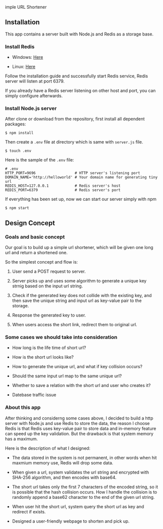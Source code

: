 imple URL Shortener

## Installation

This app contains a server built with Node.js and Redis as a storage base.

### Install Redis
- Windows: [Here](https://github.com/microsoftarchive/redis)

- Linux: [Here](https://redis.io/download)

Follow the installation guide and successfully start Redis service, Redis server will listen at port 6379.

If you already have a Redis server listening on other host and port, you can simply configure afterwards.

### Install Node.js server

After clone or download from the repository, first install all dependent packages:

```
$ npm install
```
Then create a `.env` file at directory which is same with `server.js` file.

```
$ touch .env
```
Here is the sample of the `.env` file:

```
# .env
HTTP_PORT=9696                  # HTTP server's listening port
DOMAIN_NAME='http://helloworld' # Your domain name for generating tiny url
REDIS_HOST=127.0.0.1            # Redis server's host
REDIS_PORT=6379                 # Redis server's port 
```

If everything has been set up, now we can start our server simply with npm

```
$ npm start
```

## Design Concept

### Goals and basic concept

Our goal is to build up a simple url shortener, which will be given one long url and return a shortened one. 

So the simplest concept and flow is:

1. User send a POST request to server. 

2. Server picks up and uses some algorithm to generate a unique key strnig based on the input url string.

3. Check if the generated key does not collide with the existing key, and then save the unique string and input url as key-value pair to the storage.

4. Response the generated key to user.

5. When users access the short link, redirect them to original url.

### Some cases we should take into consideration

- How long is the life time of short url?

- How is the short url looks like?

- How to generate the unique url, and what if key collision occurs?

- Should the same input url map to the same unique url?

- Whether to save a relation with the short url and user who creates it?

- Datebase traffic issue

### About this app

After thinking and considerng some cases above, I decided to build a http server with Node.js and use Redis to store the data, the reason I choose Redis is that Redis uses key-value pair to store data and in-memory feature can speed up the key validation. But the drawback is that system memory has a maximum. 

Here is the description of what I designed:
 
- The data stored in the system is not permanent, in other words when hit maxmium memory use, Redis will drop some data.

- When given a url, system validates the url string and encrypted with SHA-256 algorithm, and then encodes with base64.

- The short url takes only the first 7 characters of the encoded string, so it is possible that the hash collision occurs. How I handle the collision is to randomly append a base62 character to the end of the given url string.

- When user hit the short url, system query the short url as key and redirect if exists.

- Designed a user-friendly webpage to shorten and pick up.
